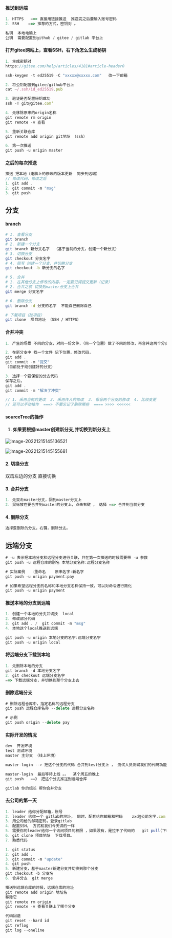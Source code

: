 #### 推送到远端

```js
1. HTTPS   ==> 直接用链接推送  推送完之后要输入账号密码   
2. SSH    ==> 推荐的方式，密钥对 。

私钥  本地电脑上
公钥  需要配置到github / gitee / gitlab 平台上
```

#### 打开gitee网站上，查看SSH，右下角怎么生成秘钥

```js
1. 生成密钥对 
https://gitee.com/help/articles/4181#article-header0

ssh-keygen -t ed25519 -C "xxxxx@xxxxx.com"   改一下邮箱

2. 将公钥配置到gitee/github平台上
cat ~/.ssh/id_ed25519.pub

3. 验证是否配置秘钥成功 
ssh -T git@gitee.com‘

4. 先移除原来的origin名称 
git remote rm origin 
git remote -v 查看 

5. 重新关联仓库
git remote add origin git地址 （ssh）

6. 第一次推送
git push -u origin master
```

#### 之后的每次推送

```js
推送 把本地（电脑上的修改的版本更新  同步到远端）
// 修改代码，修改之后
1. git add . 
2. git commit -m "msg"
3. git push 
```

## 分支 

#### branch

```bash
# 1. 查看分支
git branch  
# 2. 新建一个分支 
git branch 新分支名字  （基于当前的分支，创建一个新分支）
# 3. 切换分支
git checkout 分支名字
# 4. 简写 创建一个分支，并切换分支
git checkout -b 新分支的名字 

# 5. 合并 
# 1. 在其他分支上修改的内容，一定要记得提交更新（记录）
# 2. 合并之前 切换到master分支上合并
git merge 分支名字

# 6. 删除分支
git branch -d 分支的名字  不能自己删除自己

# 下载项目（拉项目）
git clone  项目地址 （SSH / HTTPS）
```

#### 合并冲突

```js
1. 产生的场景 不同的分支，对同一份文件，（同一个位置）做了不同的修改，再合并这两个分支的时候，就会产生冲突。conflict

2. 在新分支中 找一个文件 记下位置，修改代码，
git add .
git commit -m "提交"
（目前处于刚创建好的分支）

3. 选择一个要保留的分支代码  
保存之后，
git add .
git commit -m "解决了冲突"

// 1. 采用当前的更改  2. 采用传入的修改  3. 保留两个分支的修改  4. 比较变更
// 还可以手动操作  ===> 不要忘记了删除哪些  ==== >>>> <<<<<<
```

#### sourceTree的操作

1. #### 如果要根据master创建新分支,并切换到新分支上

![image-20221215145136521](imgs/image-20221215145136521.png)

![image-20221215145155681](imgs/image-20221215145155681.png)



#### 2. 切换分支

双击左边的分支 直接切换

#### 3. 合并分支

```js
1. 先双击master分支，回到master分支上 
2. 鼠标放在要合并到master的分支上，点击右键 ， 选择 ==> 合并到当前分支
```

#### 4. 删除分支

```js
选择要删除的分支，右键，删除分支。
```

## 远端分支

```js
# -u 表示把本地分支和远程分支进行关联，只在第一次推送的时候需要带 -u 参数
git push -u 远程仓库的别名 本地分支名称:远程分支名称

# 实际案例   :重命名    原来名字:新名字
git push -u origin payment:pay

# 如果希望远程分支的名称和本地分支名称保持一致，可以对命令进行简化
git push -u origin payment
```

#### 推送本地的分支到远端

```js
1. 创建一个本地的分支并切换  local
2. 修改部分代码
3. git add . /  git commit -m "msg"
4. 本地这个local推送到远端 

git push -u origin 本地分支的名字:远端分支名字
git push -u origin local 
```

#### 将远端分支下载到本地

```js
1. 先删除本地的分支  
git branch -d 本地分支名字
2. git checkout 远端分支名字 
==> 下载远端分支，并切换到那个分支上去
```

#### 删除远端分支

```js
# 删除远程仓库中，指定名称的远程分支
git push 远程仓库名称 --delete 远程分支名称

# 示例
git push origin --delete pay
```

#### 实际开发的情况

```js
dev  开发环境
test 测试环境
master 主分支 （线上环境）

master-login --> 把这个分支的代码 合并到test分支上 ， 测试人员测试我们的代码功能等是否有问题

master-login  最后等待上线 。。  某个周五的晚上 
git push   ==》 把这个分支推送到远端仓库

gitlab 你的组长 帮你合并分支 
```



#### 去公司的第一天

```js
1. leader 给你分配邮箱，账号
2. leader 给你一个 gitlab的地址， 同时，配套给你邮箱和密码    zxd@公司名字.com  密码 
3. 用公司给的邮箱密码，登录gitlab
4. 配置SSH， 方式和我们今天讲的一样   
5. 需要你的leader给你一个访问项目的权限 ，如果没有，是拉不了代码的   git pull(下载)
6. git clone 项目地址  下载项目。
7. 熟悉代码 
```



```js
1. git status
2. git add .
3. git commit -m "update"
4. git push 
5. 新建分支，基于master新建分支并切换到那个分支
git checkout -b 分支名 
6. 合并分支  git merge 

推送到远端仓库的时候，远端仓库的地址 
git remote add origin 地址名 
移除它
git remote rm origin
git remote -v 查看关联上了哪个分支 

代码回退 
git reset --hard id  
git reflog 
git log --oneline
```

